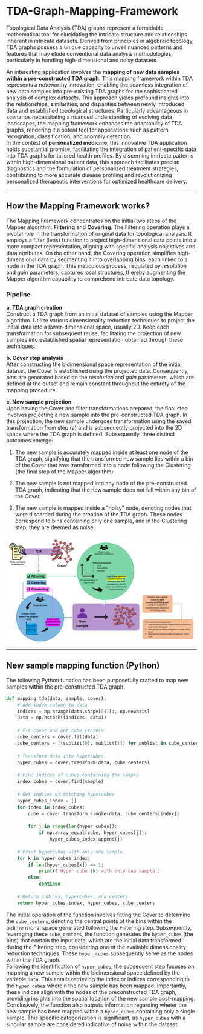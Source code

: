 # TDA-Graph-Mapping-Framework
Topological Data Analysis (TDA) graphs represent a formidable mathematical tool for elucidating the intricate structure and relationships inherent in intricate datasets. Derived from principles in algebraic topology, TDA graphs possess a unique capacity to unveil nuanced patterns and features that may elude conventional data analysis methodologies, particularly in handling high-dimensional and noisy datasets.  

An interesting application involves the **mapping of new data samples within a pre-constructed TDA graph**. This mapping framework within TDA represents a noteworthy innovation, enabling the seamless integration of new data samples into pre-existing TDA graphs for the sophisticated analysis of complex datasets. This approach yields profound insights into the relationships, similarities, and disparities between newly introduced data and established topological structures. Particularly advantageous in scenarios necessitating a nuanced understanding of evolving data landscapes, the mapping framework enhances the adaptability of TDA graphs, rendering it a potent tool for applications such as pattern recognition, classification, and anomaly detection.  
In the context of **personalized medicine**, this innovative TDA application holds substantial promise, facilitating the integration of patient-specific data into TDA graphs for tailored health profiles. By discerning intricate patterns within high-dimensional patient data, this approach facilitates precise diagnostics and the formulation of personalized treatment strategies, contributing to more accurate disease profiling and revolutionizing personalized therapeutic interventions for optimized healthcare delivery.

---

## How the Mapping Framework works?
The Mapping Framework concentrates on the initial two steps of the Mapper algorithm: **Filtering** and **Covering**. The Filtering operation plays a pivotal role in the transformation of original data for topological analysis. It employs a filter (lens) function to project high-dimensional data points into a more compact representation, aligning with specific analysis objectives and data attributes. On the other hand, the Covering operation simplifies high-dimensional data by segmenting it into overlapping bins, each linked to a node in the TDA graph. This meticulous process, regulated by _resolution_ and _gain_ parameters, captures local structures, thereby augmenting the Mapper algorithm capability to comprehend intricate data topology.

### Pipeline
**a. TDA graph creation**  
Construct a TDA graph from an initial dataset of samples using the Mapper algorithm. Utilize various dimensionality reduction techniques to project the initial data into a lower-dimensional space, usually 2D. Keep each transformation for subsequent reuse, facilitating the projection of new samples into established spatial representation obtained through these techniques.

**b. Cover step analysis**  
After constructing the bidimensional space representation of the initial dataset, the Cover is established using the projected data. Consequently, bins are generated based on the _resolution_ and _gain_ parameters, which are defined at the outset and remain constant throughout the entirety of the mapping procedure.

**c. New sample projection**  
Upon having the Cover and filter transformations prepared, the final step involves projecting a new sample into the pre-constructed TDA graph. In this projection, the new sample undergoes transformation using the saved transformation from step (a) and is subsequently projected into the 2D space where the TDA graph is defined. Subsequently, three distinct outcomes emerge:

1. The new sample is accurately mapped inside at least one node of the TDA graph, signifying that the transformed new sample lies within a bin of the Cover that was transformed into a node following the Clustering (the final step of the Mapper algorithm).
  
2. The new sample is not mapped into any node of the pre-constructed TDA graph, indicating that the new sample does not fall within any bin of the Cover.

3. The new sample is mapped inside a "noisy" node, denoting nodes that were discarded during the creation of the TDA graph. These nodes correspond to bins containing only one sample, and in the Clustering step, they are deemed as noise.

![Mapping Framework scheme](/Images/mapping_framework.png)

---

## New sample mapping function (Python)
The following Python function has been purposefully crafted to map new samples within the pre-constructed TDA graph.
```python
def mapping_tda(data, sample, cover):
    # Add index column to data
    indices = np.arange(data.shape[0])[:, np.newaxis]
    data = np.hstack((indices, data))

    # Fit cover and get cube centers
    cube_centers = cover.fit(data)
    cube_centers = [(sublist[0], sublist[1]) for sublist in cube_centers]

    # Transform data into hypercubes
    hyper_cubes = cover.transform(data, cube_centers)

    # Find indices of cubes containing the sample
    index_cubes = cover.find(sample)

    # Get indices of matching hypercubes
    hyper_cubes_index = []
    for index in index_cubes:
        cube = cover.transform_single(data, cube_centers[index])

        for j in range(len(hyper_cubes)):
            if np.array_equal(cube, hyper_cubes[j]):
                hyper_cubes_index.append(j)

    # Print hypercubes with only one sample
    for k in hyper_cubes_index:
        if len(hyper_cubes[k]) == 1:
            print(f'Hyper cube {k} with only one sample')
        else:
            continue

    # Return indices, hypercubes, and centers
    return hyper_cubes_index, hyper_cubes, cube_centers
```
The initial operation of the function involves fitting the Cover to determine the `cube_centers`, denoting the central points of the bins within the bidimensional space generated following the Fiiltering step. Subsequently, leveraging these `cube_centers`, the function generates the `hyper_cubes` (the bins) that contain the input data, which are the initial data transformed during the Filtering step, considering one of the available dimensionality reduction techniques. These `hyper_cubes` subsequently serve as the nodes within the TDA graph.  
Following the identification of `hyper_cubes`, the subsequent step focuses on mapping a new sample within the bidimensional space defined by the variable `data`. This entails retrieving the index or indices corresponding to the `hyper_cubes` wherein the new sample has been mapped. Importantly, these indices align with the nodes of the preconstructed TDA graph, providing insights into the spatial location of the new sample post-mapping.  
Conclusively, the function also outputs information regarding wheter the new sample has been mapped within a `hyper_cubes` containing only a single sample. This specific categorization is significant, as `hyper_cubes` with a singular sample are considered indicative of noise within the dataset.
